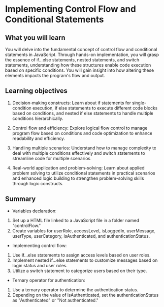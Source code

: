 # Implementing Control Flow and Conditional Statements

## What you will learn

You will delve into the fundamental concept of control flow and conditional statements in JavaScript. Through hands-on implementation, you will grasp the essence of if…else statements, nested statements, and switch statements, understanding how these structures enable code execution based on specific conditions. You will gain insight into how altering these elements impacts the program's flow and output.

## Learning objectives

1. Decision-making constructs: Learn about if statements for single-condition execution, if else statements to execute different code blocks based on conditions, and nested if else statements to handle multiple conditions hierarchically.

2. Control flow and efficiency: Explore logical flow control to manage program flow based on conditions and code optimization to enhance readability and efficiency.

3. Handling multiple scenarios: Understand how to manage complexity to deal with multiple conditions effectively and switch statements to streamline code for multiple scenarios.

4. Real-world application and problem-solving: Learn about applied problem solving to utilize conditional statements in practical scenarios and enhanced logic building to strengthen problem-solving skills through logic constructs.

## Summary

- Variables declaration:

1. Set up a HTML file linked to a JavaScript file in a folder named "controlFlow."
2. Create variables for userRole, accessLevel, isLoggedIn, userMessage, userType, userCategory, isAuthenticated, and authenticationStatus.

- Implementing control flow:

1. Use if…else statements to assign access levels based on user roles.
2. Implement nested if…else statements to customize messages based on login status and user roles.
3. Utilize a switch statement to categorize users based on their type.

- Ternary operator for authentication:

1. Use a ternary operator to determine the authentication status.
2. Depending on the value of isAuthenticated, set the authenticationStatus as "Authenticated" or "Not authenticated."
